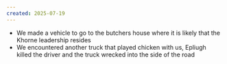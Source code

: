 ```yaml
---
created: 2025-07-19
---
```

- We made a vehicle to go to the butchers house where it is likely that the Khorne leadership resides
- We encountered another truck that played chicken with us, Epliugh killed the driver and the truck wrecked into the side of the road

